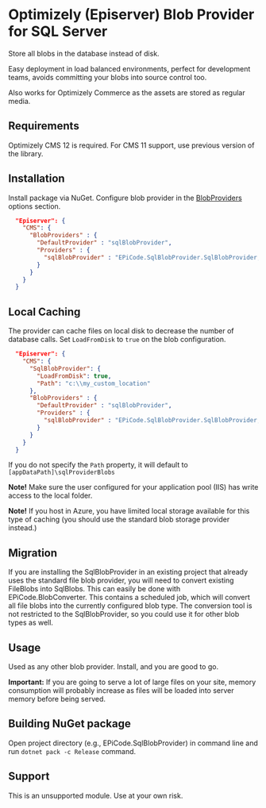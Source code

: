 ﻿# Optimizely (Episerver) Blob Provider for SQL Server
Store all blobs in the database instead of disk.

Easy deployment in load balanced environments, perfect for development teams, avoids committing your blobs into source control too.

Also works for Optimizely Commerce as the assets are stored as regular media.

## Requirements

Optimizely CMS 12 is required. For CMS 11 support, use previous version of the library.

## Installation

Install package via NuGet.
Configure blob provider in the [BlobProviders](https://docs.developers.optimizely.com/content-management-system/docs/configuring-cms#blobprovideroptions) options section.


```json
  "Episerver": {
    "CMS": {
      "BlobProviders" : {
        "DefaultProvider" : "sqlBlobProvider",
        "Providers" : {
          "sqlBlobProvider" : "EPiCode.SqlBlobProvider.SqlBlobProvider, EPiCode.SqlBlobProvider"
        }
      }
    }
  }
```

## Local Caching
The provider can cache files on local disk to decrease the number of database calls. Set `LoadFromDisk` to `true` on the blob configuration.


```json
  "Episerver": {
    "CMS": {
      "SqlBlobProvider": {
        "LoadFromDisk": true,
        "Path": "c:\\my_custom_location"
      },
      "BlobProviders" : {
        "DefaultProvider" : "sqlBlobProvider",
        "Providers" : {
          "sqlBlobProvider" : "EPiCode.SqlBlobProvider.SqlBlobProvider, EPiCode.SqlBlobProvider"
        }
      }
    }
  }
```

If you do not specify the `Path` property, it will default to `[appDataPath]\sqlProviderBlobs`

**Note!** Make sure the user configured for your application pool (IIS) has write access to the local folder.

**Note!** If you host in Azure, you have limited local storage available for this type of caching (you should use the standard blob storage provider instead.)

## Migration
If you are installing the SqlBlobProvider in an existing project that already uses the standard file blob provider, you will need to convert existing FileBlobs into SqlBlobs. This can easily be done with EPiCode.BlobConverter. This contains a scheduled job, which will convert all file blobs into the currently configured blob type. The conversion tool is not restricted to the SqlBlobProvider, so you could use it for other blob types as well.

## Usage
Used as any other blob provider. Install, and you are good to go.

**Important:** If you are going to serve a lot of large files on your site, memory consumption will probably increase as files will be loaded into server memory before being served.

## Building NuGet package

Open project directory (e.g., EPiCode.SqlBlobProvider) in command line and run `dotnet pack -c Release` command.

## Support
This is an unsupported module. Use at your own risk.
